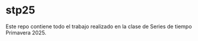# stp25

Este repo contiene todo el trabajo realizado en la clase de Series de tiempo Primavera 2025.